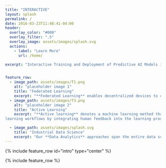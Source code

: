 ```yaml
---
title: "INTERACTIVE"
layout: splash
permalink: /
date: 2016-03-23T11:48:41-04:00
header:
  overlay_color: "#000"
  overlay_filter: ".5"
  overlay_image: assets/images/splash.svg
  actions:
    - label: "Learn More"
      url: /home/

excerpt: "Interactive Training and Deployment of Predictive AI Models in Distributed Edge Computing Environments"


feature_row:
  - image_path: assets/images/T1.png
    alt: "placeholder image 1"
    title: "Federated Learning"
    excerpt: "**Federated Learning** enables decentralized devices to collaboratively learn a shared prediction model while keeping all the training data on decentralized devices withoutstoring the data in the cloud."
  - image_path: assets/images/T3.png
    alt: "placeholder image 2"
    title: "Active Learning"
    excerpt: "**Active learning** denotes a machine learning method that enables interactive machine
learning workflows by integrating human feedback into the learning process."

  - image_path: assets/images/splash.svg
    title: "Industrial Data Science"
    excerpt: "Our **Data Analytics** approaches span the entire data science lifecycle, from data preparation to data analysis and modeling to predictive model deployment"
---
```



{% include feature_row id="intro" type="center" %}

{% include feature_row %}
<div style="text-align: justify"> 



